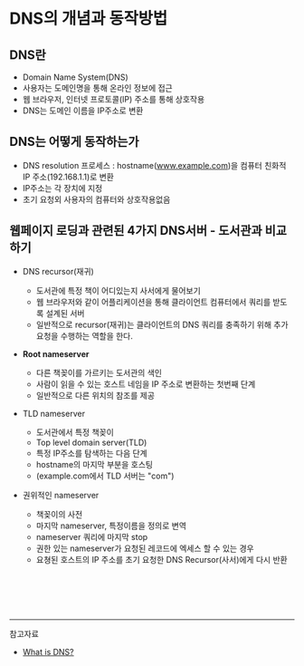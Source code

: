 # DNS의 개념과 동작방법

## DNS란

- Domain Name System(DNS)
- 사용자는 도메인명을 통해 온라인 정보에 접근
- 웹 브라우저, 인터넷 프로토콜(IP) 주소를 통해 상호작용
- DNS는 도메인 이름을 IP주소로 변환

## DNS는 어떻게 동작하는가
- DNS resolution 프로세스 : hostname(www.example.com)을 컴퓨터 친화적 IP 주소(192.168.1.1)로 변환
- IP주소는 각 장치에 지정
- 초기 요청외 사용자의 컴퓨터와 상호작용없음

## 웹페이지 로딩과 관련된 4가지 DNS서버 - 도서관과 비교하기

- DNS recursor(재귀)

  - 도서관에 특정 책이 어디있는지 사서에게 물어보기
  - 웹 브라우저와 같이 어플리케이션을 통해 클라이언트 컴퓨터에서 쿼리를 받도록 설계된 서버
  - 일반적으로 recursor(재귀)는 클라이언트의 DNS 쿼리를 충족하기 위해 추가 요청을 수행하는 역할을 한다.

- **Root nameserver**

  - 다른 책꽂이를 가르키는 도서관의 색인
  - 사람이 읽을 수 있는 호스트 네임을 IP 주소로 변환하는 첫번째 단계
  - 일반적으로 다른 위치의 참조를 제공

- TLD nameserver
  - 도서관에서 특정 책꽂이
  - Top level domain server(TLD)
  - 특정 IP주소를 탐색하는 다음 단계
  - hostname의 마지막 부분을 호스팅
  - (example.com에서 TLD 서버는 "com")

- 권위적인 nameserver
  - 책꽂이의 사전
  - 마지막 nameserver, 특정이름을 정의로 변역
  - nameserver 쿼리에 마지막 stop
  - 권한 있는 nameserver가 요청된 레코드에 엑세스 할 수 있는 경우
  - 요쳥된 호스트의 IP 주소를 초기 요청한 DNS Recursor(사서)에게 다시 반환

<br/><br/><br/><br/>

<hr/>

참고자료

- [What is DNS?](https://www.cloudflare.com/en-gb/learning/dns/what-is-dns/)
